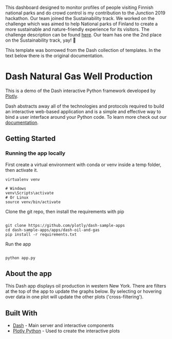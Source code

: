 This dashboard designed to monitor profiles of people visiting Finnish national parks and do crowd control is my contribution to the Junction 2019 hackathon. Our team joined the Sustainability track. We worked on the challenge which was aimed to help National parks of Finland to create a more sustainable and nature-friendly experience for its visitors. The challenge description can be found [here](https://2019.hackjunction.com/challenges/finding-ways-to-keep-finlands-national-parks-enjoyable-for-both-foreign-travels-and-locals). Our team has one the 2nd place on the Sustainability track, yay! :tada:

This template was borrowed from the Dash collection of templates. In the text below there is the original documentation. 

# Dash Natural Gas Well Production

This is a demo of the Dash interactive Python framework developed by [Plotly](https://plot.ly/).

Dash abstracts away all of the technologies and protocols required to build an interactive web-based application and is a simple and effective way to bind a user interface around your Python code. To learn more check out our [documentation](https://plot.ly/dash).

## Getting Started

### Running the app locally

First create a virtual environment with conda or venv inside a temp folder, then activate it.

```
virtualenv venv

# Windows
venv\Scripts\activate
# Or Linux
source venv/bin/activate

```

Clone the git repo, then install the requirements with pip

```

git clone https://github.com/plotly/dash-sample-apps
cd dash-sample-apps/apps/dash-oil-and-gas
pip install -r requirements.txt

```

Run the app

```

python app.py

```

## About the app

This Dash app displays oil production in western New York. There are filters at the top of the app to update the graphs below. By selecting or hovering over data in one plot will update the other plots ('cross-filtering').

## Built With

- [Dash](https://dash.plot.ly/) - Main server and interactive components
- [Plotly Python](https://plot.ly/python/) - Used to create the interactive plots


